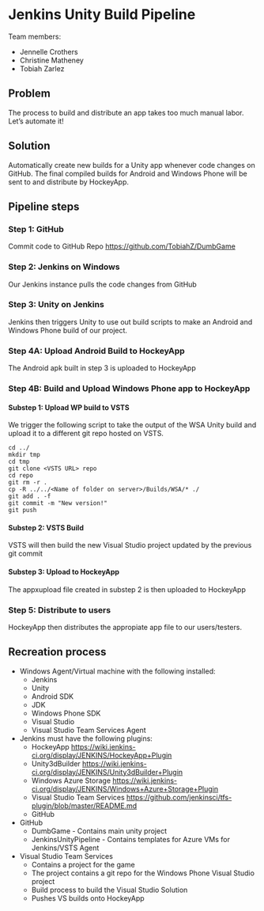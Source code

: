 # Jenkins Unity Build Pipeline

Team members:

* Jennelle Crothers
* Christine Matheney
* Tobiah Zarlez

## Problem

The process to build and distribute an app takes too much manual labor. Let’s automate it!

## Solution

Automatically create new builds for a Unity app whenever code changes on GitHub. The final compiled builds for Android and Windows Phone will be sent to and distribute by HockeyApp.

## Pipeline steps

### Step 1: GitHub

Commit code to GitHub Repo https://github.com/TobiahZ/DumbGame

### Step 2: Jenkins on Windows

Our Jenkins instance pulls the code changes from GitHub

### Step 3: Unity on Jenkins

Jenkins then triggers Unity to use out build scripts to make an Android and Windows Phone build of our project.

### Step 4A: Upload Android Build to HockeyApp

The Android apk built in step 3 is uploaded to HockeyApp

### Step 4B: Build and Upload Windows Phone app to HockeyApp

#### Substep 1: Upload WP build to VSTS

We trigger the following script to take the output of the WSA Unity build and upload it to a different git repo hosted on VSTS.

```
cd ../
mkdir tmp
cd tmp
git clone <VSTS URL> repo
cd repo
git rm -r .
cp -R ../../<Name of folder on server>/Builds/WSA/* ./
git add . -f
git commit -m "New version!"
git push
```

#### Substep 2: VSTS Build

VSTS will then build the new Visual Studio project updated by the previous git commit

#### Substep 3: Upload to HockeyApp

The appxupload file created in substep 2 is then uploaded to HockeyApp

### Step 5: Distribute to users

HockeyApp then distributes the appropiate app file to our users/testers.

## Recreation process

* Windows Agent/Virtual machine with the following installed:
    * Jenkins
    * Unity
    * Android SDK
    * JDK
    * Windows Phone SDK
    * Visual Studio
    * Visual Studio Team Services Agent
* Jenkins must have the following plugins:
    * HockeyApp https://wiki.jenkins-ci.org/display/JENKINS/HockeyApp+Plugin
    * Unity3dBuilder https://wiki.jenkins-ci.org/display/JENKINS/Unity3dBuilder+Plugin
    * Windows Azure Storage https://wiki.jenkins-ci.org/display/JENKINS/Windows+Azure+Storage+Plugin
    * Visual Studio Team Services https://github.com/jenkinsci/tfs-plugin/blob/master/README.md
    * GitHub
* GitHub
    * DumbGame - Contains main unity project
    * JenkinsUnityPipeline - Contains templates for Azure VMs for Jenkins/VSTS Agent
* Visual Studio Team Services
    * Contains a project for the game
    * The project contains a git repo for the Windows Phone Visual Studio project
    * Build process to build the Visual Studio Solution
    * Pushes VS builds onto HockeyApp
